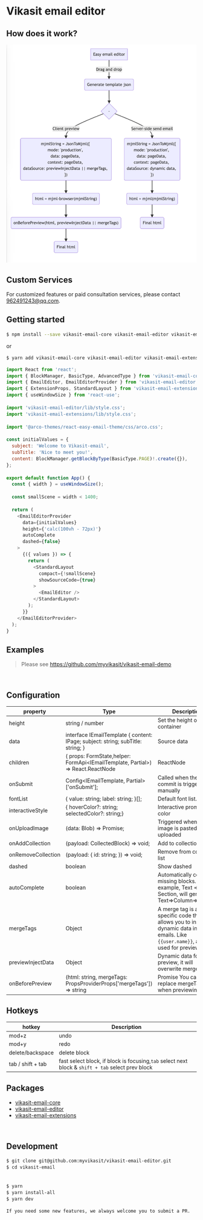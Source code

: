 # Vikasit email editor

## How does it work?

<img alt="" src="./work.png">

</br>

## Custom Services
For customized features or paid consultation services, please contact 962491243@qq.com.


## Getting started

```sh
$ npm install --save vikasit-email-core vikasit-email-editor vikasit-email-extensions react-final-form
```

or

```sh
$ yarn add vikasit-email-core vikasit-email-editor vikasit-email-extensions react-final-form
```

```js
import React from 'react';
import { BlockManager, BasicType, AdvancedType } from 'vikasit-email-core';
import { EmailEditor, EmailEditorProvider } from 'vikasit-email-editor';
import { ExtensionProps, StandardLayout } from 'vikasit-email-extensions';
import { useWindowSize } from 'react-use';

import 'vikasit-email-editor/lib/style.css';
import 'vikasit-email-extensions/lib/style.css';

import '@arco-themes/react-easy-email-theme/css/arco.css';

const initialValues = {
  subject: 'Welcome to Vikasit-email',
  subTitle: 'Nice to meet you!',
  content: BlockManager.getBlockByType(BasicType.PAGE)!.create({}),
};

export default function App() {
  const { width } = useWindowSize();

  const smallScene = width < 1400;

  return (
    <EmailEditorProvider
      data={initialValues}
      height={'calc(100vh - 72px)'}
      autoComplete
      dashed={false}
    >
      {({ values }) => {
        return (
          <StandardLayout
            compact={!smallScene}
            showSourceCode={true}
          >
            <EmailEditor />
          </StandardLayout>
        );
      }}
    </EmailEditorProvider>
  );
}


```

## Examples

> Please see <a href="https://github.com/myvikasit/vikasit-email-demo" target="_blank" alt="https://github.com/myvikasit/vikasit-email-demo">https://github.com/myvikasit/vikasit-email-demo</a>

</br>

## Configuration

| property           | Type                                                                                               | Description                                                                                                                          |
| ------------------ | -------------------------------------------------------------------------------------------------- | ------------------------------------------------------------------------------------------------------------------------------------ |
| height             | string / number                                                                                    | Set the height of the container                                                                                                      |
| data               | interface IEmailTemplate { content: IPage; subject: string; subTitle: string; }                    | Source data                                                                                                                          |
| children           | ( props: FormState<T>,helper: FormApi<IEmailTemplate, Partial<IEmailTemplate>>) => React.ReactNode | ReactNode                                                                                                                            |
| onSubmit           | Config<IEmailTemplate, Partial<IEmailTemplate>>['onSubmit'];                                       | Called when the commit is triggered manually                                                                                         |
| fontList           | { value: string; label: string; }[];                                                               | Default font list.                                                                                                                   |
| interactiveStyle   | { hoverColor?: string; selectedColor?: string;}                                                    | Interactive prompt color                                                                                                             |
| onUploadImage      | (data: Blob) => Promise<string>;                                                                   | Triggered when an image is pasted or uploaded                                                                                        |
| onAddCollection    | (payload: CollectedBlock) => void;                                                                 | Add to collection list                                                                                                               |
| onRemoveCollection | (payload: { id: string; }) => void;                                                                | Remove from collection list                                                                                                          |
| dashed             | boolean                                                                                            | Show dashed                                                                                                                          |
| autoComplete       | boolean                                                                                            | Automatically complete missing blocks. For example, Text => Section, will generate Text=>Column=>Section                             |
| mergeTags          | Object                                                                                             | A merge tag is a bit of specific code that allows you to insert dynamic data into emails. Like `{{user.name}}`, and used for preview |
| previewInjectData  | Object                                                                                             | Dynamic data for preview, it will overwrite mergeTags.                                                                               |
| onBeforePreview    | (html: string, mergeTags: PropsProviderProps['mergeTags']) => string                               | Promise<string> You can replace mergeTags when previewing.                                                                           |

## Hotkeys

| hotkey            | Description                                                                                       |
| ----------------- | ------------------------------------------------------------------------------------------------- |
| mod+z             | undo                                                                                              |
| mod+y             | redo                                                                                              |
| delete/backspace  | delete block                                                                                      |
| tab / shift + tab | fast select block, if block is focusing,`tab` select next block & `shift + tab` select prev block |

## Packages

- [vikasit-email-core](./packages/vikasit-email-core/readme.md)
- [vikasit-email-editor](./packages/vikasit-email-editor/readme.md)
- [vikasit-email-extensions](./packages/vikasit-email-extensions/readme.md)

</br>

## Development

```sh
$ git clone git@github.com:myvikasit/vikasit-email-editor.git
$ cd vikasit-email


$ yarn
$ yarn install-all
$ yarn dev

```
`If you need some new features, we always welcome you to submit a PR.`

